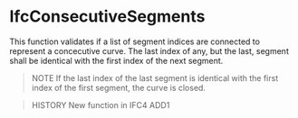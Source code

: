 # IfcConsecutiveSegments

This function validates if a list of segment indices are connected to represent a concecutive curve. The last index of any, but the last, segment shall be identical with the first index of the next segment.<!-- end of definition -->

> NOTE  If the last index of the last segment is identical with the first index of the first segment, the curve is closed.

> HISTORY  New function in IFC4 ADD1
